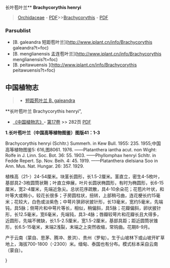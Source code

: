 长叶苞叶兰** **Brachycorythis henryi**

> [Orchidaceae](http://www.iplant.cn/info/Orchidaceae?t=foc) - [PDF](http://www.iplant.cn/foc/pdf/Orchidaceae.pdf)>>[Brachycorythis](http://www.iplant.cn/info/Brachycorythis?t=foc) - [PDF](http://www.iplant.cn/foc/pdf/Brachycorythis.pdf)

### Parsublist

* [B.  galeandra  短距苞叶兰](http://www.iplant.cn/info/Brachycorythis galeandra?t=foc)
* [B.  menglianensis  孟连苞叶兰](http://www.iplant.cn/info/Brachycorythis menglianensis?t=foc)
* [B.  peitawuensis  ](http://www.iplant.cn/info/Brachycorythis peitawuensis?t=foc)

## 中国植物志

> * [短距苞叶兰  B.  galeandra](Brachycorythis-galeandra-短距苞叶兰.md)


**长叶苞叶兰 Brachycorythis henryi",

* [《中国植物志》](http://www.iplant.cn/frps)- [第17卷](http://www.iplant.cn/frps/vol/17) >> 282页 [PDF](http://www.iplant.cn/frps/pdf/17/282.pdf)


**1.长叶苞叶兰（中国高等植物图鉴）图版41：1-3**

Brachycorythis henryi (Schltr.) Summerh. in Kew Bull. 1955: 235. 1955;中国高等植物图鉴5: 616,图8061. 1976. ——Platanthera iantha acut. non Wight: Rolfe in J. Linn. Soc. Bot. 36: 55. 1903. ——Phyllomphax henryi Schltr. in Fedde Repert. Sp. Nov. Beih. 4: 45. 1919. ——Platanthera dielsiana Soo in Ann. Mus. Nat. Hungar. 26: 357. 1929.

植株高（21-）24-54厘米。块茎长圆形，长1.5-2厘米。茎直立，密生4-5枚叶，基部具2-3枚圆筒状鞘；叶直立伸展，叶片长圆状椭圆形，有时为椭圆形，长6-15厘米，宽2-4厘米，先端近急尖。总状花序疏散，具4-10余朵花；花苞片叶状，和叶等大或稍小，较花长很多；子房圆柱状，扭转，上部稍弓曲，连花梗长约15毫米；花较大，白色或淡紫色；中萼片狭卵状披针形，长13毫米，宽约5毫米，先端钝，具5脉；侧萼片和中萼片等长，相似，稍偏斜，具5脉；花瓣偏斜，卵状披针形，长12.5毫米，宽6毫米，先端钝，具3-4脉；唇瓣较萼片和花瓣长且大得多，近圆形，先端不微缺，长1.5-2.5厘米，宽1.5-2厘米，基部具距；距近圆筒状锥形，长6.5-15毫米，末端2浅裂，末端之上突然收缩，常钩曲。花期8-9月。

产于云南（蒙自、思茅、腾冲、景洪）、贵州（罗甸）。生于山坡林下或山坡开旷草地上，海拔700-1800（-2300）米。缅甸、泰国也有分布。模式标本采自云南（蒙自）。

}